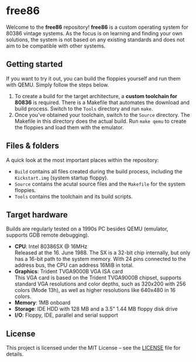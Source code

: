 # free86

Welcome to the **free86** repository! 
**free86** is a custom operating system for 80386 vintage systems. As the focus is on learning and finding your own solutions, the system is not based on any existing standards and does not aim to be compatible with other systems. 

## Getting started
If you want to try it out, you can build the floppies yourself and run them with QEMU. Simply follow the steps below.

1. To create a build for the target architecture, a **custom toolchain for 80836** is required. There is a Makefile that automates the download and build process. Switch to the `Tools` directory and run `make`.
2. Once you've obtained your toolchain, switch to the `Source` directory. The Makefile in this directory does the actual build. Run `make qemu` to create the floppies and load them with the emulator.


## Files & folders
A quick look at the most important places within the repository:

- `Build` contains all files created during the build process, including the `Kickstart.img` (system startup floppy).
- `Source` contains the acutal source files and the `Makefile` for the system floppies.
- `Tools` contains the toolchain and its build scripts.


## Target hardware
Builds are regularly tested on a 1990s PC besides QEMU (emulator, supports GDB remote debugging).

- **CPU**: Intel 80386SX @ 16MHz  
  Released at the 16. June 1988. The SX is a 32-bit chip internally, but only has a 16-bit path to the system memory. With 24 pins connected to the address bus, the CPU can address 16MiB in total.
- **Graphics**: Trident TVGA9000B VGA ISA card  
This VGA card is based on the Trident TVGA9000B chipset, supports standard VGA resolutions and color depths, such as 320x200 with 256 colors (Mode 13h), as well as higher resolutions like 640x480 in 16 colors.
- **Memory**: 1MB onboard
- **Storage**: IDE HDD with 128 MB and a 3.5" 1.44 MB floppy disk drive 
- **I/O**: Floppy, IDE, parallel and serial support


## License
This project is licensed under the MIT License – see the [LICENSE](LICENSE) file for details.
